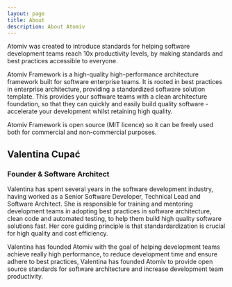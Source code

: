 ```yaml
---
layout: page
title: About
description: About Atomiv
---
```


Atomiv was created to introduce standards for helping software development teams reach 10x productivity levels, by making standards and best practices accessible to everyone.

Atomiv Framework is a high-quality high-performance architecture framework built for software enterprise teams. It is rooted in best practices in enterprise architecture, providing a standardized software solution template. This provides your software teams with a clean architecture foundation, so that they can quickly and easily build quality software - accelerate your development whilst retaining high quality.

Atomiv Framework is open source (MIT licence) so it can be freely used both for commercial and non-commercial purposes.

## Valentina Cupać
### Founder & Software Architect

Valentina has spent several years in the software development industry, having worked as a Senior Software Developer, Technical Lead and Software Architect. She is responsible for training and mentoring development teams in adopting best practices in software architecture, clean code and automated testing, to help them build high quality software solutions fast. Her core guiding principle is that standardardization is crucial for high quality and cost efficiency. 

Valentina has founded Atomiv with the goal of helping development teams achieve really high performance, to reduce development time and ensure adhere to best practices, Valentina has founded Atomiv to provide open source standards for software architecture and increase development team productivity.

<!-- TODO: VC: Include linked link for name, and also Optivem link -->

<!-- ## Jelena Cupać
### Frontend Developer & Designer

This is some text. -->

<!-- TODO: JC, write introductory paragraph about yourself / experience -->

<!-- TODO: JC, write a paragraph regarding your motivation for joining / contributing to Atomiv -->

<!-- ## Tamara Golubović
### Process Manager & Project Manager

This is some text. -->

<!-- TODO: TG, write introductory paragraph about yourself / experience -->

<!-- TODO: TG, write a paragraph regarding your motivation for joining / contributing to Atomiv -->

